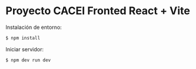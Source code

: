 # Proyecto CACEI Fronted React + Vite

Instalación de entorno: 
```bash
$ npm install
```
Iniciar servidor: 
```bash
$ npm dev run dev 
